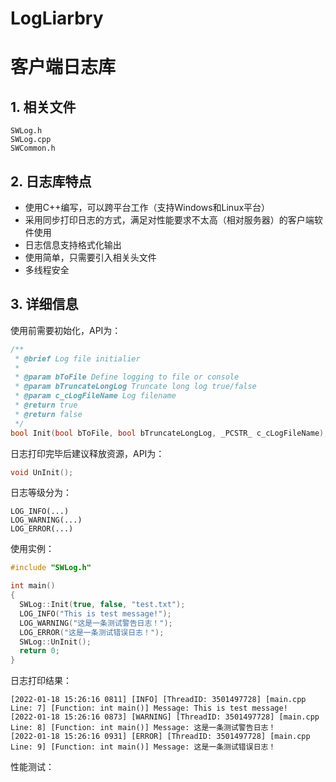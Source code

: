 # LogLiarbry
# 客户端日志库

## 1. 相关文件

```
SWLog.h
SWLog.cpp
SWCommon.h
```

## 2. 日志库特点

- 使用C++编写，可以跨平台工作（支持Windows和Linux平台）
- 采用同步打印日志的方式，满足对性能要求不太高（相对服务器）的客户端软件使用
- 日志信息支持格式化输出
- 使用简单，只需要引入相关头文件
- 多线程安全

## 3. 详细信息

使用前需要初始化，API为：

```c++
/**
 * @brief Log file initialier
 * 
 * @param bToFile Define logging to file or console
 * @param bTruncateLongLog Truncate long log true/false
 * @param c_cLogFileName Log filename
 * @return true 
 * @return false 
 */
bool Init(bool bToFile, bool bTruncateLongLog, _PCSTR_ c_cLogFileName);
```

日志打印完毕后建议释放资源，API为：

```c++
void UnInit();
```

日志等级分为：

```
LOG_INFO(...)   
LOG_WARNING(...) 
LOG_ERROR(...)  
```

使用实例：

```c++
#include "SWLog.h"

int main()
{
  SWLog::Init(true, false, "test.txt");
  LOG_INFO("This is test message!");
  LOG_WARNING("这是一条测试警告日志！");
  LOG_ERROR("这是一条测试错误日志！");
  SWLog::UnInit();
  return 0;
}
```

日志打印结果：

```
[2022-01-18 15:26:16 0811] [INFO] [ThreadID: 3501497728] [main.cpp Line: 7] [Function: int main()] Message: This is test message!
[2022-01-18 15:26:16 0873] [WARNING] [ThreadID: 3501497728] [main.cpp Line: 8] [Function: int main()] Message: 这是一条测试警告日志！
[2022-01-18 15:26:16 0931] [ERROR] [ThreadID: 3501497728] [main.cpp Line: 9] [Function: int main()] Message: 这是一条测试错误日志！
```

性能测试：

